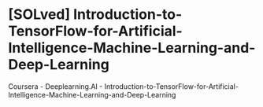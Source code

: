 # [SOLved] Introduction-to-TensorFlow-for-Artificial-Intelligence-Machine-Learning-and-Deep-Learning

Coursera - Deeplearning.AI - Introduction-to-TensorFlow-for-Artificial-Intelligence-Machine-Learning-and-Deep-Learning
